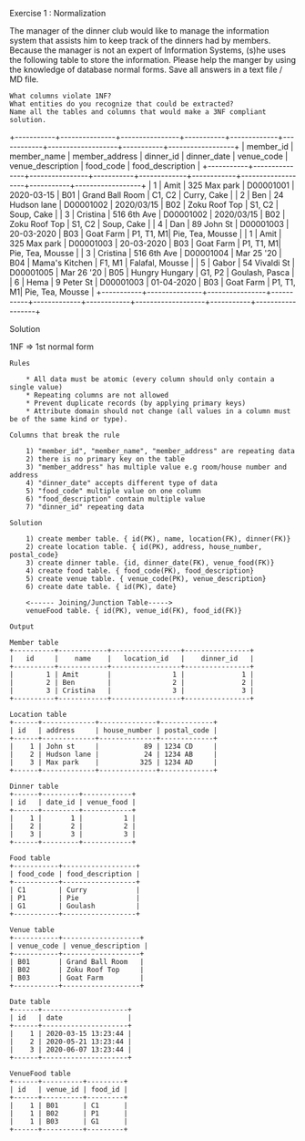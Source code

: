 Exercise 1 : Normalization

The manager of the dinner club would like to manage the information system that assists him to keep track of the dinners had by members. Because the manager is not an expert of Information Systems, (s)he uses the following table to store the information. Please help the manger by using the knowledge of database normal forms. Save all answers in a text file / MD file.

    What columns violate 1NF?
    What entities do you recognize that could be extracted?
    Name all the tables and columns that would make a 3NF compliant solution.

+-----------+---------------+----------------+-----------+-------------+------------+-------------------+-----------+------------------+
| member_id | member_name   | member_address | dinner_id | dinner_date | venue_code | venue_description | food_code | food_description |
+-----------+---------------+----------------+-----------+-------------+------------+-------------------+-----------+------------------+
|         1 | Amit          | 325 Max park   | D00001001 | 2020-03-15  | B01        | Grand Ball Room   | C1, C2    | Curry, Cake      |
|         2 | Ben           | 24 Hudson lane | D00001002 | 2020/03/15  | B02        | Zoku Roof Top     | S1, C2    | Soup, Cake       |
|         3 | Cristina      | 516 6th Ave    | D00001002 | 2020/03/15  | B02        | Zoku Roof Top     | S1, C2    | Soup, Cake       |
|         4 | Dan           | 89 John St     | D00001003 | 20-03-2020  | B03        | Goat Farm         | P1, T1, M1| Pie, Tea, Mousse |
|         1 | Amit          | 325 Max park   | D00001003 | 20-03-2020  | B03        | Goat Farm         | P1, T1, M1| Pie, Tea, Mousse |
|         3 | Cristina      | 516 6th Ave    | D00001004 | Mar 25 '20  | B04        | Mama's Kitchen    | F1, M1    | Falafal, Mousse  |
|         5 | Gabor         | 54 Vivaldi St  | D00001005 | Mar 26 '20  | B05        | Hungry Hungary    | G1, P2    | Goulash, Pasca   |
|         6 | Hema          | 9 Peter St     | D00001003 | 01-04-2020  | B03        | Goat Farm         | P1, T1, M1| Pie, Tea, Mousse |
+-----------+---------------+----------------+-----------+-------------+------------+-------------------+-----------+------------------+



Solution

1NF => 1st normal form

    Rules

        * All data must be atomic (every column should only contain a single value)
        * Repeating columns are not allowed
        * Prevent duplicate records (by applying primary keys)
        * Attribute domain should not change (all values in a column must be of the same kind or type).
    
    Columns that break the rule

        1) "member_id", "member_name", "member_address" are repeating data
        2) there is no primary key on the table
        3) "member_address" has multiple value e.g room/house number and address
        4) "dinner_date" accepts different type of data
        5) "food_code" multiple value on one column
        6) "food_description" contain multiple value
        7) "dinner_id" repeating data

    Solution

        1) create member table. { id(PK), name, location(FK), dinner(FK)}
        2) create location table. { id(PK), address, house_number, postal_code}
        3) create dinner table. {id, dinner_date(FK), venue_food(FK)}
        4) create food table. { food_code(PK), food_description}
        5) create venue table. { venue_code(PK), venue_description}
        6) create date table. { id(PK), date}

        <------ Joining/Junction Table----->
        venueFood table. { id(PK), venue_id(FK), food_id(FK)}

    Output

    Member table
    +----------+------------+-----------------+----------------+
    |   id     |    name    |   location_id   |    dinner_id   | 
    +----------+------------+-----------------+----------------+
    |        1 | Amit       |               1 |              1 |
    |        2 | Ben        |               2 |              2 |
    |        3 | Cristina   |               3 |              3 |
    +----------+------------+-----------------+----------------+

    Location table
    +------+-------------+--------------+-------------+
    | id   | address     | house_number | postal_code |
    +------+-------------+--------------+-------------+
    |    1 | John st     |           89 | 1234 CD     |
    |    2 | Hudson lane |           24 | 1234 AB     |
    |    3 | Max park    |          325 | 1234 AD     |
    +------+-------------+--------------+-------------+

    Dinner table
    +------+---------+------------+
    | id   | date_id | venue_food |
    +------+---------+------------+
    |    1 |       1 |          1 |
    |    2 |       2 |          2 |
    |    3 |       3 |          3 |
    +------+---------+------------+

    Food table
    +-----------+------------------+
    | food_code | food_description |
    +-----------+------------------+
    | C1        | Curry            |
    | P1        | Pie              |
    | G1        | Goulash          |
    +-----------+------------------+

    Venue table
    +-----------+-------------------+
    | venue_code | venue_description |
    +-----------+-------------------+
    | B01       | Grand Ball Room   |
    | B02       | Zoku Roof Top     |
    | B03       | Goat Farm         |
    +-----------+-------------------+

    Date table
    +------+---------------------+
    | id   | date                |
    +------+---------------------+
    |    1 | 2020-03-15 13:23:44 |
    |    2 | 2020-05-21 13:23:44 |
    |    3 | 2020-06-07 13:23:44 |
    +------+---------------------+

    VenueFood table
    +------+----------+---------+
    | id   | venue_id | food_id |
    +------+----------+---------+
    |    1 | B01      | C1      |
    |    1 | B02      | P1      |
    |    1 | B03      | G1      |
    +------+----------+---------+